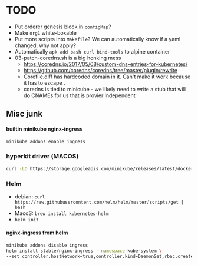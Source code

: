 # TODO

* Put orderer genesis block in `configMap`?
* Make `org1` white-boxable
* Put more scripts into `Makefile`? We can automatically know if a yaml changed, why not apply?
* Automatically `apk add bash curl bind-tools` to alpine container
* 03-patch-coredns.sh is a big honking mess
  * <https://coredns.io/2017/05/08/custom-dns-entries-for-kubernetes/>
  * <https://github.com/coredns/coredns/tree/master/plugin/rewrite>
  * Corefile.diff has hardcoded domain in it. Can't make it work because it has to escape \.
  * coredns is tied to minicube - we likely need to write a stub that will do CNAMEs for us that is provier independent

## Misc junk

#### builtin minikube nginx-ingress

```bash
minikube addons enable ingress
```

### hyperkit driver (MACOS)

```bash
curl -LO https://storage.googleapis.com/minikube/releases/latest/docker-machine-driver-hyperkit && sudo install -o root -g wheel -m 4755 docker-machine-driver-hyperkit /usr/local/bin/
```

### Helm

* debian: `curl https://raw.githubusercontent.com/helm/helm/master/scripts/get | bash`
* MacoS: `brew install kubernetes-helm`
* `helm init`

#### nginx-ingress from helm

```bash
minikube addons disable ingress
helm install stable/nginx-ingress --namespace kube-system \
--set controller.hostNetwork=true,controller.kind=DaemonSet,rbac.create=true
```
